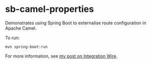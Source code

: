 # sb-camel-properties

Demonstrates using Spring Boot to externalise route configuration in Apache Camel.

To run:

    mvn spring-boot:run

For more information, see [my post on Integration Wire][1].

[1]: https://integrationwire.com/articles/camel-spring-boot-properties/
